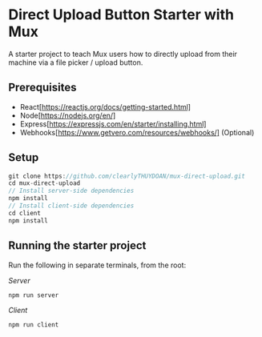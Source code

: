 # Direct Upload Button Starter with Mux

A starter project to teach Mux users how to directly upload from their machine via a file picker / upload button.

## Prerequisites
- React[https://reactjs.org/docs/getting-started.html]
- Node[https://nodejs.org/en/]
- Express[https://expressjs.com/en/starter/installing.html]
- Webhooks[https://www.getvero.com/resources/webhooks/] (Optional)

## Setup
```javascript
git clone https://github.com/clearlyTHUYDOAN/mux-direct-upload.git
cd mux-direct-upload
// Install server-side dependencies
npm install
// Install client-side dependencies
cd client
npm install
```

## Running the starter project

Run the following in separate terminals, from the root:

*Server*
```javascript
npm run server
```

*Client*
```javascript
npm run client
```
